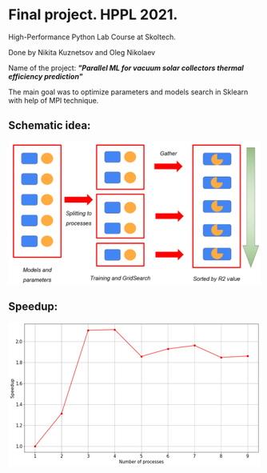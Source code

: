 # Final project. HPPL 2021.

High-Performance Python Lab Course at Skoltech.

Done by Nikita Kuznetsov and Oleg Nikolaev

Name of the project: ***"Parallel ML for vacuum solar collectors thermal efficiency prediction"***

The main goal was to optimize parameters and models search in Sklearn with help of MPI technique.

## **Schematic idea:**

![alt text](https://github.com/nikuznetsov/HPPL_2021/blob/main/idea.png)

## **Speedup:**

![alt text](https://github.com/nikuznetsov/HPPL_2021/blob/main/speedup.png)
